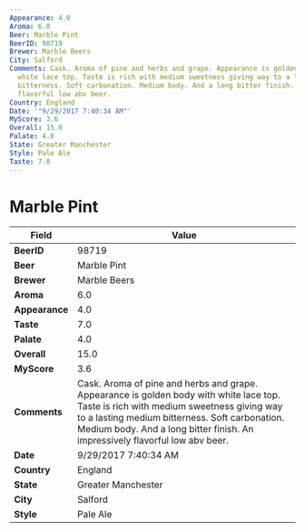 ```yaml
---
Appearance: 4.0
Aroma: 6.0
Beer: Marble Pint
BeerID: 98719
Brewer: Marble Beers
City: Salford
Comments: Cask. Aroma of pine and herbs and grape. Appearance is golden body with
  white lace top. Taste is rich with medium sweetness giving way to a lasting medium
  bitterness. Soft carbonation. Medium body. And a long bitter finish. An impressively
  flavorful low abv beer.
Country: England
Date: '"9/29/2017 7:40:34 AM"'
MyScore: 3.6
Overall: 15.0
Palate: 4.0
State: Greater Manchester
Style: Pale Ale
Taste: 7.0
---
```


# Marble Pint

| Field         | Value |
|---------------|-------|
| **BeerID** | 98719 |
| **Beer** | Marble Pint |
| **Brewer** | Marble Beers |
| **Aroma** | 6.0 |
| **Appearance** | 4.0 |
| **Taste** | 7.0 |
| **Palate** | 4.0 |
| **Overall** | 15.0 |
| **MyScore** | 3.6 |
| **Comments** | Cask. Aroma of pine and herbs and grape. Appearance is golden body with white lace top. Taste is rich with medium sweetness giving way to a lasting medium bitterness. Soft carbonation. Medium body. And a long bitter finish. An impressively flavorful low abv beer. |
| **Date** | 9/29/2017 7:40:34 AM |
| **Country** | England |
| **State** | Greater Manchester |
| **City** | Salford |
| **Style** | Pale Ale |
